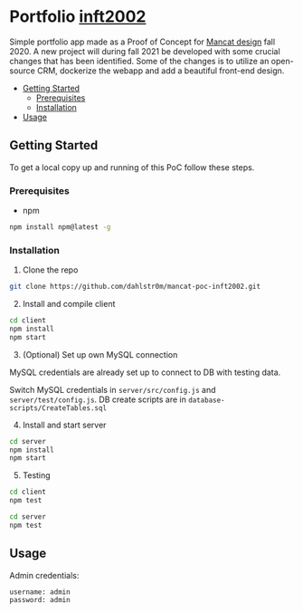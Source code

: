 # Portfolio [inft2002](https://www.ntnu.no/studier/emner/INFT2002)

Simple portfolio app made as a Proof of Concept for [Mancat design](https://www.instagram.com/mancatdesign/) fall 2020.
A new project will during fall 2021 be developed with some crucial changes that has been identified. Some of the changes is to utilize an open-source CRM, dockerize the webapp and add a beautiful front-end design.



- [Getting Started](#getting-started)
  - [Prerequisites](#prerequisites)
  - [Installation](#installation)
- [Usage](#usage)

<!-- GETTING STARTED -->

## Getting Started

To get a local copy up and running of this PoC follow these steps.

### Prerequisites

- npm

```sh
npm install npm@latest -g
```

### Installation

1. Clone the repo

```sh
git clone https://github.com/dahlstr0m/mancat-poc-inft2002.git
```

2. Install and compile client

```sh
cd client
npm install
npm start
```

3. (Optional) Set up own MySQL connection

MySQL credentials are already set up to connect to DB with testing data.

Switch MySQL credentials in `server/src/config.js` and `server/test/config.js`. DB create scripts
are in `database-scripts/CreateTables.sql`

4. Install and start server

```sh
cd server
npm install
npm start
```

5. Testing

```sh
cd client
npm test

cd server
npm test
```

<!-- USAGE EXAMPLES -->

## Usage

Admin credentials:

```
username: admin
password: admin
```
